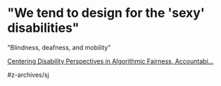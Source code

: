 # "We tend to design for the 'sexy' disabilities"
"Blindness, deafness, and mobility"

[Centering Disability Perspectives in Algorithmic Fairness, Accountabi…](https://www.slideshare.net/merriejune/centering-disability-perspectives-in-algorithmic-fairness-accountability-transparency-226143105)

#z-archives/sj
